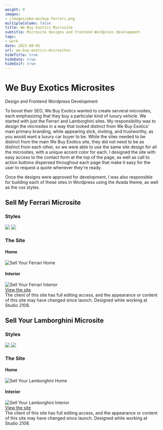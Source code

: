 ```yaml
---
weight: 9
images:
- /images/wbe-mockup-ferrari.png
multipleColumn: false
title: We Buy Exotics Microsite
subtitle: Microsite designs and frontend Wordpress development
tags:
- work
date: 2023-08-05
url: we-buy-exotics-microsites
hideTitle: true
hideDate: true
hideExif: true
---
```

# We Buy Exotics Microsites
<div class="subtitle">Design and Frontend Wordpress Development</div>

To boost their SEO, We Buy Exotics wanted to create serveral microsites, each emphasizing that they buy a particular kind of luxury vehicle. We started with just the Ferrari and Lamborghini sites. My responsibility was to design the microsites in a way that looked distinct from We Buy Exotics' main primary branding, while appearing slick, inviting, and trustworthy, as you would want a luxury car buyer to be. While the sites needed to be distinct from the main We Buy Exotics site, they did not need to be as distinct from each other, so we were able to use the same site design for all the microsites, with a unique accent color for each. I designed the site with easy access to the contact form at the top of the page, as well as call to action buttons dispersed throughout each page that make it easy for the user to request a quote whenever they're ready. 

Once the designs were approved for development, I was also responsible for building each of these sites in Wordpress using the Avada theme, as well as the css styles.

## Sell My Ferrari Microsite

### Styles

![](/images/wbe/colors.png)
![](/images/wbe/fonts.png)

### The Site

#### Home
<div class="scroll-box"><img src="/images/wbe/SellMyFerrari-Home.png" alt="Sell Your Ferrari Home"/></div>

#### Interior
<div class="scroll-box"><img src="/images/wbe/SellMyFerrari-Interior.png" alt="Sell Your Ferrari Interior"/></div>

<div class="button"><a href="https://sellmyferrari.com">View the site</a></div>

<div class="small-text">The client of this site has full editing access, and the appearance or content of this site may have changed since launch. Designed while working at Studio 2108.</div>

## Sell Your Lamborghini Microsite

### Styles

![](/images/wbe/lambo-colors.png)
![](/images/wbe/lambo-fonts.png)

### The Site

#### Home
<div class="scroll-box"><img src="/images/wbe/SellYourLambo-Home.png" alt="Sell Your Lamborghini Home"/></div>

#### Interior
<div class="scroll-box"><img src="/images/wbe/SellYourLambo-Interior.png" alt="Sell Your Lamborghini Interior"/></div>



<div class="button"><a href="https://sellyourlamborghini.com">View the site</a></div>

<div class="small-text">The client of this site has full editing access, and the appearance or content of this site may have changed since launch. Designed while working at Studio 2108.</div>